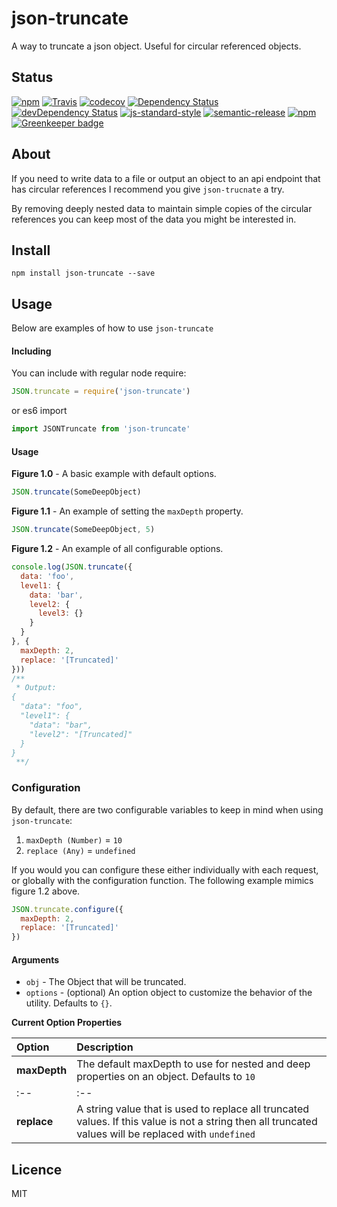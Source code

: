 # json-truncate

A way to truncate a json object. Useful for circular referenced objects.

## Status

[![npm](https://img.shields.io/npm/v/json-truncate.svg?maxAge=0&style=flat)](https://www.npmjs.com/package/json-truncate)
[![Travis](https://travis-ci.org/mrsteele/json-truncate.svg?branch=master)](https://travis-ci.org/mrsteele/json-truncate)
[![codecov](https://codecov.io/gh/mrsteele/json-truncate/branch/master/graph/badge.svg)](https://codecov.io/gh/mrsteele/json-truncate)
[![Dependency Status](https://david-dm.org/mrsteele/json-truncate.svg)](#)
[![devDependency Status](https://david-dm.org/mrsteele/json-truncate/dev-status.svg)](https://david-dm.org/mrsteele/json-truncate#info=devDependencies)
[![js-standard-style](https://img.shields.io/badge/code%20style-standard-brightgreen.svg)](http://standardjs.com/)
[![semantic-release](https://img.shields.io/badge/%20%20%F0%9F%93%A6%F0%9F%9A%80-semantic--release-e10079.svg)](https://github.com/semantic-release/semantic-release)
[![npm](https://img.shields.io/npm/l/json-truncate.svg?maxAge=0&style=flat)](https://raw.githubusercontent.com/mrsteele/json-truncate/master/LICENSE)
[![Greenkeeper badge](https://badges.greenkeeper.io/mrsteele/json-truncate.svg)](https://greenkeeper.io/)

## About

If you need to write data to a file or output an object to an api endpoint that has circular references I recommend you give `json-trucnate` a try.

By removing deeply nested data to maintain simple copies of the circular references you can keep most of the data you might be interested in.

## Install

```
npm install json-truncate --save
```

## Usage

Below are examples of how to use `json-truncate`

#### Including

You can include with regular node require:

```javascript
JSON.truncate = require('json-truncate')
```

or es6 import

```javascript
import JSONTruncate from 'json-truncate'
```

#### Usage

**Figure 1.0** - A basic example with default options.

```javascript
JSON.truncate(SomeDeepObject)
```

**Figure 1.1** - An example of setting the `maxDepth` property.

```javascript
JSON.truncate(SomeDeepObject, 5)
```

**Figure 1.2** - An example of all configurable options.

```javascript
console.log(JSON.truncate({
  data: 'foo',
  level1: {
    data: 'bar',
    level2: {
      level3: {}
    }
  }
}, {
  maxDepth: 2,
  replace: '[Truncated]'
}))
/**
 * Output:
{
  "data": "foo",
  "level1": {
    "data": "bar",
    "level2": "[Truncated]"
  }
}
 **/
```

### Configuration

By default, there are two configurable variables to keep in mind when using `json-truncate`:

1. `maxDepth (Number)` = `10`
2. `replace (Any)` = `undefined`

If you would you can configure these either individually with each request, or globally with the configuration function. The following example mimics figure 1.2 above.

```javascript
JSON.truncate.configure({
  maxDepth: 2,
  replace: '[Truncated]'
})
```

#### Arguments

* `obj` - The Object that will be truncated.
* `options` - (optional) An option object to customize the behavior of the utility. Defaults to `{}`.

**Current Option Properties**

|Option|Description|
|:--|:--|
|**maxDepth**|The default maxDepth to use for nested and deep properties on an object. Defaults to `10`|
|:--|:--|
|**replace**|A string value that is used to replace all truncated values. If this value is not a string then all truncated values will be replaced with `undefined`|


## Licence

MIT
